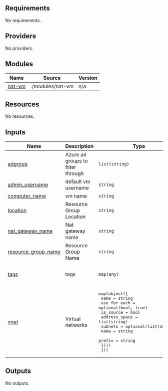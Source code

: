<!-- BEGIN_TF_DOCS -->
## Requirements

No requirements.

## Providers

No providers.

## Modules

| Name | Source | Version |
|------|--------|---------|
| <a name="module_nat-vm"></a> [nat-vm](#module\_nat-vm) | ./modules/nat-vm | n/a |

## Resources

No resources.

## Inputs

| Name | Description | Type | Default | Required |
|------|-------------|------|---------|:--------:|
| <a name="input_adgroup"></a> [adgroup](#input\_adgroup) | Azure ad groups to filter through | `list(string)` | `[]` | no |
| <a name="input_admin_username"></a> [admin\_username](#input\_admin\_username) | default vm username | `string` | n/a | yes |
| <a name="input_computer_name"></a> [computer\_name](#input\_computer\_name) | vm name | `string` | `"vm"` | no |
| <a name="input_location"></a> [location](#input\_location) | Resource Group Location | `string` | `"eastus"` | no |
| <a name="input_nat_gateway_name"></a> [nat\_gateway\_name](#input\_nat\_gateway\_name) | Nat gateway name | `string` | n/a | yes |
| <a name="input_resource_group_name"></a> [resource\_group\_name](#input\_resource\_group\_name) | Resource Group Name | `string` | `"vnet-demo"` | no |
| <a name="input_tags"></a> [tags](#input\_tags) | tags | `map(any)` | <pre>{<br>  "Environment": "development"<br>}</pre> | no |
| <a name="input_vnet"></a> [vnet](#input\_vnet) | Virtual networks | <pre>map(object({<br>    name          = string<br>    use_for_each  = optional(bool, true)<br>    is_source     = bool<br>    address_space = list(string)<br>    subnets = optional(list(object({<br>      name   = string<br>      prefix = string<br>    })))<br>  }))</pre> | n/a | yes |

## Outputs

No outputs.
<!-- END_TF_DOCS -->